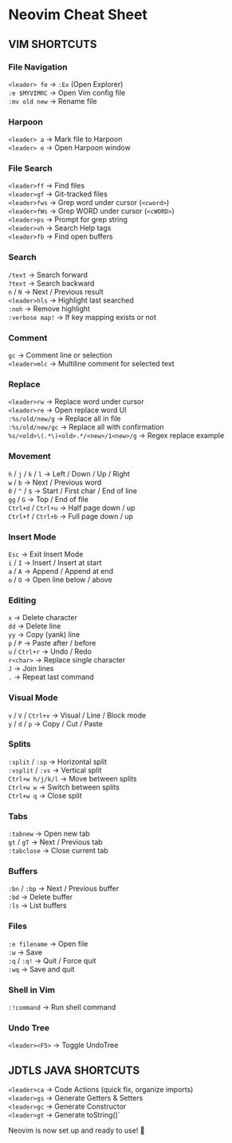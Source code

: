 # **Neovim Cheat Sheet**
## VIM SHORTCUTS

### File Navigation
`<leader> fe`         → `:Ex` (Open Explorer)  
`:e $MYVIMRC`         → Open Vim config file  
`:mv old new`         → Rename file  

### Harpoon
`<leader> a`          → Mark file to Harpoon  
`<leader> e`          → Open Harpoon window  

### File Search
`<leader>ff`          → Find files  
`<leader>gf`          → Git-tracked files  
`<leader>fws`         → Grep word under cursor (`<cword>`)  
`<leader>fWs`         → Grep WORD under cursor (`<cWORD>`)  
`<leader>ps`          → Prompt for grep string  
`<leader>vh`          → Search Help tags  
`<leader>fb`          → Find open buffers  

### Search
`/text`               → Search forward  
`?text`               → Search backward  
`n` / `N`             → Next / Previous result  
`<leader>hls`         → Highlight last searched  
`:noh`                → Remove highlight  
`:verbose map!`       → If key mapping exists or not

### Comment
`gc`                  → Comment line or selection  
`<leader>mlc`         → Multiline comment for selected text  

### Replace
`<leader>rw`          → Replace word under cursor  
`<leader>re`          → Open replace word UI  
`:%s/old/new/g`       → Replace all in file  
`:%s/old/new/gc`      → Replace all with confirmation  
`%s/<old>\(.*\)<old>.*/<new>/1<new>/g` → Regex replace example  

### Movement
`h` / `j` / `k` / `l`       → Left / Down / Up / Right  
`w` / `b`                   → Next / Previous word  
`0` / `^` / `$`             → Start / First char / End of line  
`gg` / `G`                  → Top / End of file  
`Ctrl+d` / `Ctrl+u`         → Half page down / up  
`Ctrl+f` / `Ctrl+b`         → Full page down / up  

### Insert Mode
`Esc`                 → Exit Insert Mode  
`i` / `I`             → Insert / Insert at start  
`a` / `A`             → Append / Append at end  
`o` / `O`             → Open line below / above  

### Editing
`x`                   → Delete character  
`dd`                  → Delete line  
`yy`                  → Copy (yank) line  
`p` / `P`             → Paste after / before  
`u` / `Ctrl+r`        → Undo / Redo  
`r<char>`             → Replace single character  
`J`                   → Join lines  
`.`                   → Repeat last command  

### Visual Mode
`v` / `V` / `Ctrl+v`        → Visual / Line / Block mode  
`y` / `d` / `p`             → Copy / Cut / Paste  

### Splits
`:split` / `:sp`            → Horizontal split  
`:vsplit` / `:vs`           → Vertical split  
`Ctrl+w h/j/k/l`            → Move between splits  
`Ctrl+w w`                  → Switch between splits  
`Ctrl+w q`                  → Close split  

### Tabs
`:tabnew`             → Open new tab  
`gt` / `gT`           → Next / Previous tab  
`:tabclose`           → Close current tab  

### Buffers
`:bn` / `:bp`         → Next / Previous buffer  
`:bd`                 → Delete buffer  
`:ls`                 → List buffers  

### Files
`:e filename`         → Open file  
`:w`                  → Save  
`:q` / `:q!`          → Quit / Force quit  
`:wq`                 → Save and quit  

### Shell in Vim
`:!command`           → Run shell command  

### Undo Tree
`<leader><F5>`        → Toggle UndoTree  


## JDTLS JAVA SHORTCUTS

`<leader>ca`          → Code Actions (quick fix, organize imports)  
`<leader>gs`          → Generate Getters & Setters  
`<leader>gc`          → Generate Constructor  
`<leader>gt`          → Generate toString()`  
  
  
Neovim is now set up and ready to use! 🚀

